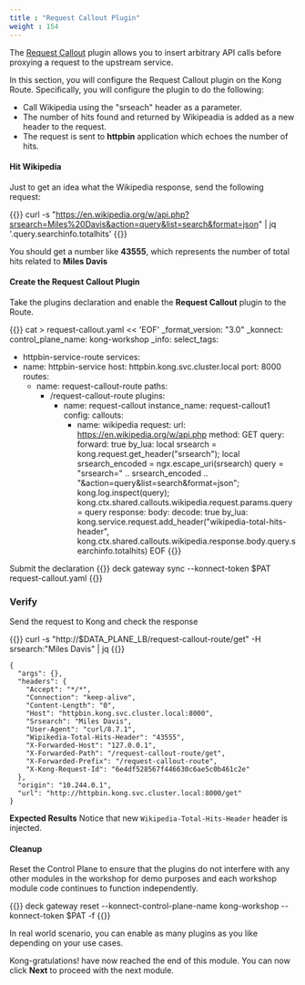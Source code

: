 ```yaml
---
title : "Request Callout Plugin"
weight : 154
---
```


The [Request Callout](https://developer.konghq.com/plugins/request-callout/) plugin allows you to insert arbitrary API calls before proxying a request to the upstream service.

In this section, you will configure the Request Callout plugin on the Kong Route. Specifically, you will configure the plugin to do the following:
* Call Wikipedia using the "srseach" header as a parameter.
* The number of hits found and returned by Wikipeadia is added as a new header to the request.
* The request is sent to **httpbin** application which echoes the number of hits.

#### Hit Wikipedia

Just to get an idea what the Wikipedia response, send the following request:

{{<highlight>}}
curl -s "https://en.wikipedia.org/w/api.php?srsearch=Miles%20Davis&action=query&list=search&format=json" | jq '.query.searchinfo.totalhits'
{{</highlight>}}

You should get a number like **43555**, which represents the number of total hits related to **Miles Davis**


#### Create the Request Callout Plugin

Take the plugins declaration and enable the **Request Callout** plugin to the Route.

{{<highlight>}}
cat > request-callout.yaml << 'EOF'
_format_version: "3.0"
_konnect:
  control_plane_name: kong-workshop
_info:
  select_tags:
  - httpbin-service-route
services:
- name: httpbin-service
  host: httpbin.kong.svc.cluster.local
  port: 8000
  routes:
  - name: request-callout-route
    paths:
    - /request-callout-route
    plugins:
      - name: request-callout
        instance_name: request-callout1
        config:
          callouts:
          - name: wikipedia
            request:
              url: https://en.wikipedia.org/w/api.php
              method: GET
              query:
                forward: true
              by_lua:
                local srsearch = kong.request.get_header("srsearch");
                local srsearch_encoded = ngx.escape_uri(srsearch)
                query = "srsearch=" .. srsearch_encoded .. "&action=query&list=search&format=json";
                kong.log.inspect(query);
                kong.ctx.shared.callouts.wikipedia.request.params.query = query
            response:
              body:
                decode: true
              by_lua:
                kong.service.request.add_header("wikipedia-total-hits-header", kong.ctx.shared.callouts.wikipedia.response.body.query.searchinfo.totalhits)
EOF
{{</highlight>}}


Submit the declaration
{{<highlight>}}
deck gateway sync --konnect-token $PAT request-callout.yaml
{{</highlight>}}


### Verify
Send the request to Kong and check the response

{{<highlight>}}
curl -s "http://$DATA_PLANE_LB/request-callout-route/get" -H srsearch:"Miles Davis" | jq
{{</highlight>}}

```
{
  "args": {},
  "headers": {
    "Accept": "*/*",
    "Connection": "keep-alive",
    "Content-Length": "0",
    "Host": "httpbin.kong.svc.cluster.local:8000",
    "Srsearch": "Miles Davis",
    "User-Agent": "curl/8.7.1",
    "Wipikedia-Total-Hits-Header": "43555",
    "X-Forwarded-Host": "127.0.0.1",
    "X-Forwarded-Path": "/request-callout-route/get",
    "X-Forwarded-Prefix": "/request-callout-route",
    "X-Kong-Request-Id": "6e4df528567f446630c6ae5c0b461c2e"
  },
  "origin": "10.244.0.1",
  "url": "http://httpbin.kong.svc.cluster.local:8000/get"
}
```


**Expected Results**
Notice that new ``Wikipedia-Total-Hits-Header`` header is injected.


#### Cleanup

Reset the Control Plane to ensure that the plugins do not interfere with any other modules in the workshop for demo purposes and each workshop module code continues to function independently.

{{<highlight>}}
deck gateway reset --konnect-control-plane-name kong-workshop --konnect-token $PAT -f
{{</highlight>}}

In real world scenario, you can enable as many plugins as you like depending on your use cases.

Kong-gratulations! have now reached the end of this module. You can now click **Next** to proceed with the next module.